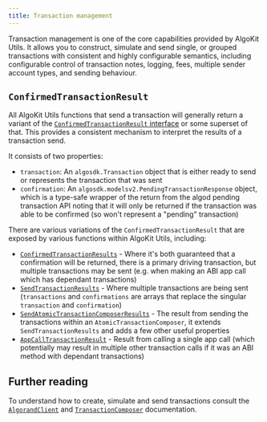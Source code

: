 ```yaml
---
title: Transaction management
---
```

Transaction management is one of the core capabilities provided by AlgoKit Utils. It allows you to construct, simulate and send single, or grouped transactions with consistent and highly configurable semantics, including configurable control of transaction notes, logging, fees, multiple sender account types, and sending behaviour.

## `ConfirmedTransactionResult`

All AlgoKit Utils functions that send a transaction will generally return a variant of the [`ConfirmedTransactionResult` interface](/reference/algokit-utils-ts/api/interfaces/types_transactionconfirmedtransactionresult/) or some superset of that. This provides a consistent mechanism to interpret the results of a transaction send.

It consists of two properties:

- `transaction`: An `algosdk.Transaction` object that is either ready to send or represents the transaction that was sent
- `confirmation`: An `algosdk.modelsv2.PendingTransactionResponse` object, which is a type-safe wrapper of the return from the algod pending transaction API noting that it will only be returned if the transaction was able to be confirmed (so won't represent a "pending" transaction)

There are various variations of the `ConfirmedTransactionResult` that are exposed by various functions within AlgoKit Utils, including:

- [`ConfirmedTransactionResults`](/reference/algokit-utils-ts/api/interfaces/types_transactionconfirmedtransactionresults/) - Where it's both guaranteed that a confirmation will be returned, there is a primary driving transaction, but multiple transactions may be sent (e.g. when making an ABI app call which has dependant transactions)
- [`SendTransactionResults`](/reference/algokit-utils-ts/api/interfaces/types_transactionsendtransactionresults/) - Where multiple transactions are being sent (`transactions` and `confirmations` are arrays that replace the singular `transaction` and `confirmation`)
- [`SendAtomicTransactionComposerResults`](/reference/algokit-utils-ts/api/interfaces/types_transactionsendatomictransactioncomposerresults/) - The result from sending the transactions within an `AtomicTransactionComposer`, it extends `SendTransactionResults` and adds a few other useful properties
- [`AppCallTransactionResult`](/reference/algokit-utils-ts/api/interfaces/types_appappcalltransactionresult/) - Result from calling a single app call (which potentially may result in multiple other transaction calls if it was an ABI method with dependant transactions)

## Further reading

To understand how to create, simulate and send transactions consult the [`AlgorandClient`](/algokit/utils/typescript/algorand-client/) and [`TransactionComposer`](/algokit/utils/typescript/transaction-composer/) documentation.